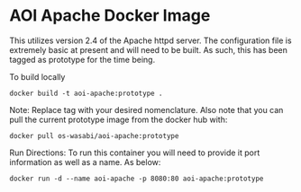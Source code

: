 # AOI Apache Docker Image

This utilizes version 2.4 of the Apache httpd server. The configuration file is extremely basic at present and will need to be built. As such, this has been tagged as prototype for the time being.

To build locally
```
docker build -t aoi-apache:prototype .
```
Note: Replace tag with your desired nomenclature. Also note that you can pull the current prototype image from the docker hub with:
```
docker pull os-wasabi/aoi-apache:prototype
```

Run Directions:
To run this container you will need to provide it port information as well as a name. As below:
```
docker run -d --name aoi-apache -p 8080:80 aoi-apache:prototype
```